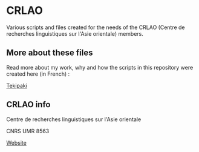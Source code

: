 # CRLAO

Various scripts and files created for the needs of the CRLAO (Centre de recherches linguistiques sur l'Asie orientale) members.

## More about these files

Read more about my work, why and how the scripts in this repository were created here (in French) :

[Tekipaki](https://tekipaki.hypotheses.org)

## CRLAO info

Centre de recherches linguistiques sur l'Asie orientale

CNRS UMR 8563

[Website](http://crlao.ehess.fr)
